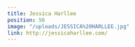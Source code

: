 ```yaml
---
title: Jessica Harllee
position: 56
image: "/uploads/JESSICA%20HARLLEE.jpg"
link: http://jessicaharllee.com/
---
```


